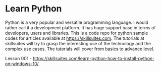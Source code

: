 # Learn Python
Python is a very popular and versatile programming language. I would rather call it a development platform. It has huge support base in terms of developers, users and libraries. This is a code repo for python sample codes for articles available at https://skillsuites.com. The tutorials at skillsuites will try to grasp the interesting use of the technology and the complex use cases. The tutorials will cover from basics to advance level.

Lesson 001 - https://skillsuites.com/learn-python-how-to-install-python-on-windows-10/
